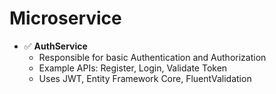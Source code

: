 # Microservice
- ✅ **AuthService**
  - Responsible for basic Authentication and Authorization
  - Example APIs: Register, Login, Validate Token
  - Uses JWT, Entity Framework Core, FluentValidation
